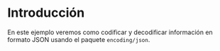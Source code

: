 # Introducción

En este ejemplo veremos como codificar y decodificar información en formato JSON usando el paquete `encoding/json`.